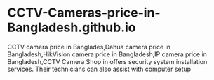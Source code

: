 # CCTV-Cameras-price-in-Bangladesh.github.io
CCTV camera price in Banglades,Dahua camera price in Bangladesh,HikVision camera price in Bangladesh,IP camera price in Bangladesh,CCTV Camera Shop in offers security system installation services. Their technicians can also assist with computer setup
